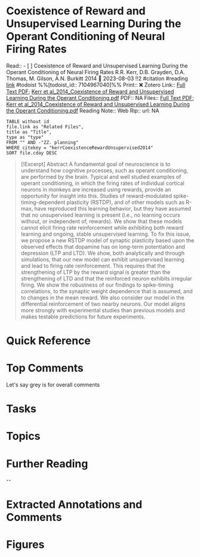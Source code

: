

# Coexistence of Reward and Unsupervised Learning During the Operant Conditioning of Neural Firing Rates
Read:: - [ ] Coexistence of Reward and Unsupervised Learning During the Operant Conditioning of Neural Firing Rates R.R. Kerr, D.B. Grayden, D.A. Thomas, M. Gilson, A.N. Burkitt 2014 🛫 2023-08-03 !!2 #citation #reading [link](https://todoist.com/showTask?id=7104967040) #todoist %%[todoist_id:: 7104967040]%%
Print::  ❌
Zotero Link:: [Full Text PDF](zotero://open-pdf/library/items/APLVKT5F); [Kerr et al_2014_Coexistence of Reward and Unsupervised Learning During the Operant Conditioning.pdf](zotero://open-pdf/library/items/TA7XCRKL)
PDF:: NA
Files:: [Full Text PDF](file:///C:%5CUsers%5Cmichaelt%5CInsync%5Cm@tarlton.info%5CGoogle%20Drive%5C06.%20Zotero%5Cstorage%5CAPLVKT5F%5CKerr%20et%20al.%20-%202014%20-%20Coexistence%20of%20Reward%20and%20Unsupervised%20Learning%20Du.pdf); [Kerr et al_2014_Coexistence of Reward and Unsupervised Learning During the Operant Conditioning.pdf](file:///C:%5CUsers%5Cmichaelt%5CInsync%5Cm@tarlton.info%5CGoogle%20Drive%5C06.%20Zotero%5Cstorage_new%5CPLOS%20ONE_2014%5CKerr%20et%20al_2014_Coexistence%20of%20Reward%20and%20Unsupervised%20Learning%20During%20the%20Operant%20Conditioning.pdf)
Reading Note:: 
Web Rip:: 
url: NA

```dataview
TABLE without id
file.link as "Related Files",
title as "Title",
type as "type"
FROM "" AND -"ZZ. planning"
WHERE citekey = "kerrCoexistenceRewardUnsupervised2014" 
SORT file.cday DESC
```


> [!Excerpt] Abstract
> A fundamental goal of neuroscience is to understand how cognitive processes, such as operant conditioning, are performed by the brain. Typical and well studied examples of operant conditioning, in which the firing rates of individual cortical neurons in monkeys are increased using rewards, provide an opportunity for insight into this. Studies of reward-modulated spike-timing-dependent plasticity (RSTDP), and of other models such as R-max, have reproduced this learning behavior, but they have assumed that no unsupervised learning is present (i.e., no learning occurs without, or independent of, rewards). We show that these models cannot elicit firing rate reinforcement while exhibiting both reward learning and ongoing, stable unsupervised learning. To fix this issue, we propose a new RSTDP model of synaptic plasticity based upon the observed effects that dopamine has on long-term potentiation and depression (LTP and LTD). We show, both analytically and through simulations, that our new model can exhibit unsupervised learning and lead to firing rate reinforcement. This requires that the strengthening of LTP by the reward signal is greater than the strengthening of LTD and that the reinforced neuron exhibits irregular firing. We show the robustness of our findings to spike-timing correlations, to the synaptic weight dependence that is assumed, and to changes in the mean reward. We also consider our model in the differential reinforcement of two nearby neurons. Our model aligns more strongly with experimental studies than previous models and makes testable predictions for future experiments.


# Quick Reference

# Top Comments
Let's say grey is for overall comments
 

# Tasks

# Topics


# Further Reading 
 

--
# Extracted Annotations and Comments


# Figures